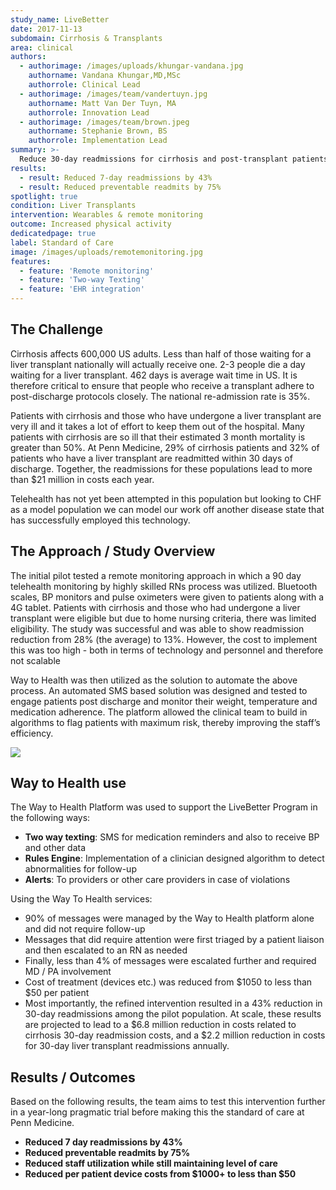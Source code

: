 ```yaml
---
study_name: LiveBetter
date: 2017-11-13
subdomain: Cirrhosis & Transplants
area: clinical
authors:
  - authorimage: /images/uploads/khungar-vandana.jpg
    authorname: Vandana Khungar,MD,MSc
    authorrole: Clinical Lead
  - authorimage: /images/team/vandertuyn.jpg
    authorname: Matt Van Der Tuyn, MA
    authorrole: Innovation Lead
  - authorimage: /images/team/brown.jpeg
    authorname: Stephanie Brown, BS
    authorrole: Implementation Lead
summary: >-
  Reduce 30-day readmissions for cirrhosis and post-transplant patients by remotely monitoring weight, mental function, medication adherence and temperature
results:
  - result: Reduced 7-day readmissions by 43%
  - result: Reduced preventable readmits by 75%
spotlight: true
condition: Liver Transplants
intervention: Wearables & remote monitoring
outcome: Increased physical activity
dedicatedpage: true
label: Standard of Care 
image: /images/uploads/remotemonitoring.jpg
features:
  - feature: 'Remote monitoring'
  - feature: 'Two-way Texting'
  - feature: 'EHR integration'  
---
```


## The Challenge

Cirrhosis affects 600,000 US adults. Less than half of those waiting for a liver transplant nationally will actually receive one. 2-3 people die a day waiting for a liver transplant.
462 days is average wait time in US. It is therefore critical to ensure that people who receive a transplant adhere to post-discharge protocols closely. The national re-admission rate is 35%.

Patients with cirrhosis and those who have undergone a liver transplant are very ill and it takes a lot of effort to keep them out of the hospital. Many patients with cirrhosis are so ill that their estimated 3 month mortality is greater than 50%. At Penn Medicine, 29% of cirrhosis patients and 32% of patients who have a liver transplant are readmitted within 30 days of discharge.  Together, the readmissions for these populations lead to more than $21 million in costs each year.

Telehealth has not yet been attempted in this population but looking to CHF as a model population we can model our work off another disease state that has successfully employed this technology.

## The Approach / Study Overview

The initial pilot tested a remote monitoring approach in which a 90 day telehealth monitoring by highly skilled RNs process was utilized. Bluetooth scales, BP monitors and pulse oximeters were given to patients along with a 4G tablet.  Patients with cirrhosis and those who had undergone a liver transplant were eligible but due to home nursing criteria, there was limited eligibility. The study was successful and was able to show readmission reduction from 28% (the average) to 13%. However, the cost to implement this was too high - both in terms of technology and personnel and therefore not scalable 

Way to Health was then utilized as the solution to automate the above process. An automated SMS based solution was designed and tested to engage patients post discharge and monitor their weight, temperature and medication adherence. The platform allowed the clinical team to build in algorithms to flag patients with maximum risk, thereby improving the staff’s efficiency.

<img class="center" src="/images/peng/livbetter.png" />

## Way to Health use
The Way to Health Platform was used to support the LiveBetter Program in the following ways:

- **Two way texting**: SMS for medication reminders and also to receive BP and other data
- **Rules Engine**: Implementation of a clinician designed algorithm to detect abnormalities for follow-up
- **Alerts**: To providers or other care providers in case of violations


Using the Way To Health services:

- 90% of messages were managed by the Way to Health platform alone and did not require follow-up
- Messages that did require attention were first triaged by a patient liaison and then escalated to an RN as needed
- Finally, less than 4% of messages were escalated further and required MD / PA involvement
- Cost of treatment (devices etc.) was reduced from $1050 to less than $50 per patient
- Most importantly, the refined intervention resulted in a 43% reduction in 30-day readmissions among the pilot population.  At scale, these results are projected to lead to a $6.8 million reduction in costs related to cirrhosis 30-day readmission costs, and a $2.2 million reduction in costs for 30-day liver transplant readmissions annually.

## Results / Outcomes

Based on the following results, the team aims to test this intervention further in a year-long pragmatic trial before making this the standard of care at Penn Medicine. 

- **Reduced 7 day readmissions by 43%**
- **Reduced preventable readmits by 75%**
- **Reduced staff utilization while still maintaining level of care**
- **Reduced per patient device costs from $1000+ to less than $50**
